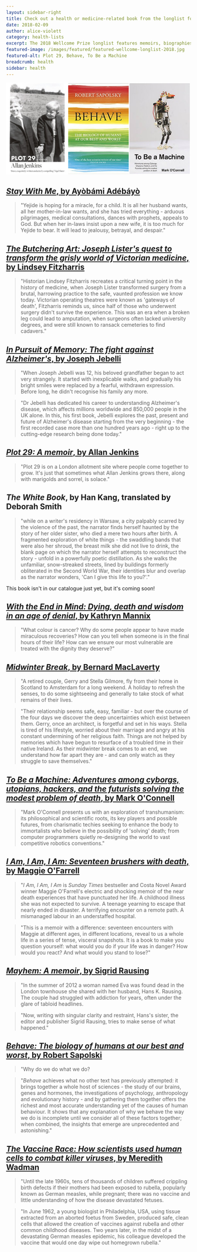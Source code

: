 ```yaml
---
layout: sidebar-right
title: Check out a health or medicine-related book from the longlist for the 2018 Wellcome Prize
date: 2018-02-09
author: alice-violett
category: health-lists
excerpt: The 2018 Wellcome Prize longlist features memoirs, biographies, fiction and non-fiction pertaining to health and medicine.
featured-image: /images/featured/featured-wellcome-longlist-2018.jpg
featured-alt: Plot 29, Behave, To Be a Machine
breadcrumb: health
sidebar: health
---
```


![Plot 29, Behave, To Be a Machine](/images/featured/featured-wellcome-longlist-2018.jpg)

## [<cite>Stay With Me</cite>, by Ayòbámi Adébáyò](https://suffolk.spydus.co.uk/cgi-bin/spydus.exe/ENQ/OPAC/BIBENQ?BRN=2108047)

> "Yejide is hoping for a miracle, for a child. It is all her husband wants, all her mother-in-law wants, and she has tried everything - arduous pilgrimages, medical consultations, dances with prophets, appeals to God. But when her in-laws insist upon a new wife, it is too much for Yejide to bear. It will lead to jealousy, betrayal, and despair."

## [<cite>The Butchering Art: Joseph Lister's quest to transform the grisly world of Victorian medicine</cite>, by Lindsey Fitzharris](https://suffolk.spydus.co.uk/cgi-bin/spydus.exe/ENQ/OPAC/BIBENQ?BRN=2243424)

> "Historian Lindsey Fitzharris recreates a critical turning point in the history of medicine, when Joseph Lister transformed surgery from a brutal, harrowing practice to the safe, vaunted profession we know today. Victorian operating theatres were known as 'gateways of death', Fitzharris reminds us, since half of those who underwent surgery didn't survive the experience. This was an era when a broken leg could lead to amputation, when surgeons often lacked university degrees, and were still known to ransack cemeteries to find cadavers."

## [<cite>In Pursuit of Memory: The fight against Alzheimer's</cite>, by Joseph Jebelli](https://suffolk.spydus.co.uk/cgi-bin/spydus.exe/ENQ/OPAC/BIBENQ?BRN=2163509)

> "When Joseph Jebelli was 12, his beloved grandfather began to act very strangely. It started with inexplicable walks, and gradually his bright smiles were replaced by a fearful, withdrawn expression. Before long, he didn't recognise his family any more.

> "Dr Jebelli has dedicated his career to understanding Alzheimer's disease, which affects millions worldwide and 850,000 people in the UK alone. In this, his first book, Jebelli explores the past, present and future of Alzheimer's disease starting from the very beginning - the first recorded case more than one hundred years ago - right up to the cutting-edge research being done today."

## [<cite>Plot 29: A memoir</cite>, by Allan Jenkins](https://suffolk.spydus.co.uk/cgi-bin/spydus.exe/ENQ/OPAC/BIBENQ?BRN=2107931)

> "Plot 29 is on a London allotment site where people come together to grow. It's just that sometimes what Allan Jenkins grows there, along with marigolds and sorrel, is solace."

## <cite>The White Book</cite>, by Han Kang, translated by Deborah Smith

> "while on a writer's residency in Warsaw, a city palpably scarred by the violence of the past, the narrator finds herself haunted by the story of her older sister, who died a mere two hours after birth. A fragmented exploration of white things - the swaddling bands that were also her shroud, the breast milk she did not live to drink, the blank page on which the narrator herself attempts to reconstruct the story - unfold in a powerfully poetic distillation. As she walks the unfamiliar, snow-streaked streets, lined by buildings formerly obliterated in the Second World War, their identities blur and overlap as the narrator wonders, 'Can I give this life to you?'."

This book isn't in our catalogue just yet, but it's coming soon!

## [<cite>With the End in Mind: Dying, death and wisdom in an age of denial</cite>, by Kathryn Mannix](https://suffolk.spydus.co.uk/cgi-bin/spydus.exe/ENQ/OPAC/BIBENQ?BRN=2284334)

> "What colour is cancer? Why do some people appear to have made miraculous recoveries? How can you tell when someone is in the final hours of their life? How can we ensure our most vulnerable are treated with the dignity they deserve?"

## [<cite>Midwinter Break</cite>, by Bernard MacLaverty](https://suffolk.spydus.co.uk/cgi-bin/spydus.exe/ENQ/OPAC/BIBENQ?BRN=2185816)

> "A retired couple, Gerry and Stella Gilmore, fly from their home in Scotland to Amsterdam for a long weekend. A holiday to refresh the senses, to do some sightseeing and generally to take stock of what remains of their lives.

> "Their relationship seems safe, easy, familiar - but over the course of the four days we discover the deep uncertainties which exist between them. Gerry, once an architect, is forgetful and set in his ways. Stella is tired of his lifestyle, worried about their marriage and angry at his constant undermining of her religious faith. Things are not helped by memories which have begun to resurface of a troubled time in their native Ireland. As their midwinter break comes to an end, we understand how far apart they are - and can only watch as they struggle to save themselves."

## [<cite>To Be a Machine: Adventures among cyborgs, utopians, hackers, and the futurists solving the modest problem of death</cite>, by Mark O'Connell](https://suffolk.spydus.co.uk/cgi-bin/spydus.exe/ENQ/OPAC/BIBENQ?BRN=2136898)

> "Mark O'Connell presents us with an exploration of transhumanism: its philosophical and scientific roots, its key players and possible futures, from charismatic techies seeking to enhance the body to immortalists who believe in the possibility of 'solving' death; from computer programmers quietly re-designing the world to vast competitive robotics conventions."

## [<cite>I Am, I Am, I Am: Seventeen brushers with death</cite>, by Maggie O'Farrell](https://suffolk.spydus.co.uk/cgi-bin/spydus.exe/ENQ/OPAC/BIBENQ?BRN=2187161)

> "<cite>I Am, I Am, I Am</cite> is <cite>Sunday Times</cite> bestseller and Costa Novel Award winner Maggie O'Farrell's electric and shocking memoir of the near death experiences that have punctuated her life. A childhood illness she was not expected to survive. A teenage yearning to escape that nearly ended in disaster. A terrifying encounter on a remote path. A mismanaged labour in an understaffed hospital.

> "This is a memoir with a difference: seventeen encounters with Maggie at different ages, in different locations, reveal to us a whole life in a series of tense, visceral snapshots. It is a book to make you question yourself: what would you do if your life was in danger? How would you react? And what would you stand to lose?"

## [<cite>Mayhem: A memoir</cite>, by Sigrid Rausing](https://suffolk.spydus.co.uk/cgi-bin/spydus.exe/ENQ/OPAC/BIBENQ?BRN=2197078)

> "In the summer of 2012 a woman named Eva was found dead in the London townhouse she shared with her husband, Hans K. Rausing. The couple had struggled with addiction for years, often under the glare of tabloid headlines.

> "Now, writing with singular clarity and restraint, Hans's sister, the editor and publisher Sigrid Rausing, tries to make sense of what happened."

## [<cite>Behave: The biology of humans at our best and worst</cite>, by Robert Sapolski](https://suffolk.spydus.co.uk/cgi-bin/spydus.exe/ENQ/OPAC/BIBENQ?BRN=2140048)

> "Why do we do what we do?

> "<cite>Behave</cite> achieves what no other text has previously attempted: it brings together a whole host of sciences - the study of our brains, genes and hormones, the investigations of psychology, anthropology and evolutionary history - and by gathering them together offers the richest and most accurate understanding yet of the causes of human behaviour. It shows that any explanation of why we behave the way we do is incomplete until we consider all of these factors together; when combined, the insights that emerge are unprecedented and astonishing."

## [<cite>The Vaccine Race: How scientists used human cells to combat killer viruses</cite>, by Meredith Wadman](https://suffolk.spydus.co.uk/cgi-bin/spydus.exe/ENQ/OPAC/BIBENQ?BRN=2094820)

> "Until the late 1960s, tens of thousands of children suffered crippling birth defects if their mothers had been exposed to rubella, popularly known as German measles, while pregnant; there was no vaccine and little understanding of how the disease devastated fetuses.

> "In June 1962, a young biologist in Philadelphia, USA, using tissue extracted from an aborted foetus from Sweden, produced safe, clean cells that allowed the creation of vaccines against rubella and other common childhood diseases. Two years later, in the midst of a devastating German measles epidemic, his colleague developed the vaccine that would one day wipe out homegrown rubella."

